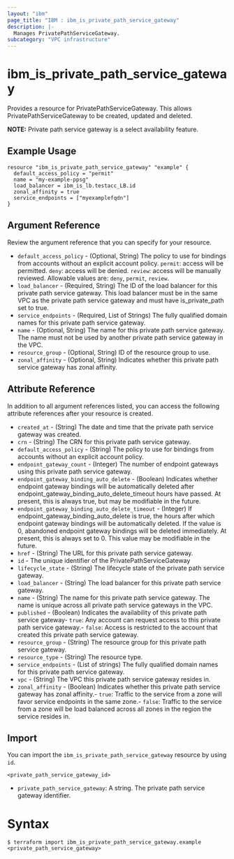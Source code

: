```yaml
---
layout: "ibm"
page_title: "IBM : ibm_is_private_path_service_gateway"
description: |-
  Manages PrivatePathServiceGateway.
subcategory: "VPC infrastructure"
---
```


# ibm_is_private_path_service_gateway

Provides a resource for PrivatePathServiceGateway. This allows PrivatePathServiceGateway to be created, updated and deleted.

**NOTE:** 
Private path service gateway is a select availability feature.

## Example Usage

```hcl
resource "ibm_is_private_path_service_gateway" "example" {
  default_access_policy = "permit"
  name = "my-example-ppsg"
  load_balancer = ibm_is_lb.testacc_LB.id
  zonal_affinity = true
  service_endpoints = ["myexamplefqdn"]
}
```

## Argument Reference

Review the argument reference that you can specify for your resource.

- `default_access_policy` - (Optional, String) The policy to use for bindings from accounts without an explicit account policy. `permit`: access will be permitted. `deny`:  access will be denied. `review`: access will be manually reviewed. Allowable values are: `deny`, `permit`, `review`. 
- `load_balancer` - (Required, String) The ID of the load balancer for this private path service gateway. This load balancer must be in the same VPC as the private path service gateway and must have is_private_path set to true.
- `service_endpoints` - (Required, List of Strings) The fully qualified domain names for this private path service gateway.
- `name` - (Optional, String) The name for this private path service gateway. The name must not be used by another private path service gateway in the VPC. 
- `resource_group` - (Optional, String) ID of the resource group to use.
- `zonal_affinity` - (Optional, String) Indicates whether this private path service gateway has zonal affinity.

## Attribute Reference

In addition to all argument references listed, you can access the following attribute references after your resource is created.


- `created_at` - (String) The date and time that the private path service gateway was created.
- `crn` - (String) The CRN for this private path service gateway.
- `default_access_policy` - (String) The policy to use for bindings from accounts without an explicit account policy.
- `endpoint_gateway_count` - (Integer) The number of endpoint gateways using this private path service gateway.
- `endpoint_gateway_binding_auto_delete` - (Boolean) Indicates whether endpoint gateway bindings will be automatically deleted after endpoint_gateway_binding_auto_delete_timeout hours have passed. At present, this is always true, but may be modifiable in the future.
- `endpoint_gateway_binding_auto_delete_timeout` - (Integer) If endpoint_gateway_binding_auto_delete is true, the hours after which endpoint gateway bindings will be automatically deleted. If the value is 0, abandoned endpoint gateway bindings will be deleted immediately. At present, this is always set to 0. This value may be modifiable in the future.
- `href` - (String) The URL for this private path service gateway.
- `id` - The unique identifier of the PrivatePathServiceGateway
- `lifecycle_state` - (String) The lifecycle state of the private path service gateway.
- `load_balancer` - (String) The load balancer for this private path service gateway.
- `name` - (String) The name for this private path service gateway. The name is unique across all private path service gateways in the VPC.
- `published` - (Boolean) Indicates the availability of this private path service gateway- `true`: Any account can request access to this private path service gateway.- `false`: Access is restricted to the account that created this private path service gateway.
- `resource_group` - (String) The resource group for this private path service gateway.
- `resource_type` - (String) The resource type.
- `service_endpoints` - (List of strings) The fully qualified domain names for this private path service gateway.
- `vpc` - (String) The VPC this private path service gateway resides in.
- `zonal_affinity` - (Boolean) Indicates whether this private path service gateway has zonal affinity.- `true`:  Traffic to the service from a zone will favor service endpoints in the same zone.- `false`: Traffic to the service from a zone will be load balanced across all zones           in the region the service resides in.


## Import

You can import the `ibm_is_private_path_service_gateway` resource by using `id`.


```
<private_path_service_gateway_id>
```
- `private_path_service_gateway`: A string. The private path service gateway identifier.


# Syntax
```
$ terraform import ibm_is_private_path_service_gateway.example <private_path_service_gateway>
```
